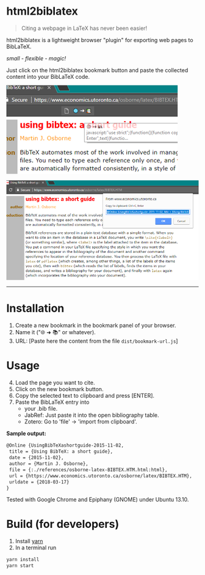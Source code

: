 html2biblatex
=============

> Citing a webpage in LaTeX has never been easier! 


html2biblatex is a lightweight browser "plugin" for exporting web pages to BibLaTeX.

_small - flexible - magic!_

Just click on the html2biblatex bookmark button and paste the collected content into your BibLaTeX code. 

![Screenshot of popup window to copy the biblatex entry](./screenshot-bookmark.png "html2biblatex Screenshot")


![Screenshot of popup window to copy the biblatex entry](./screenshot-copy.png "html2biblatex Screenshot")

--------------------------------------------------------

Installation
==========

 1. Create a new bookmark in the bookmark panel of your browser.
 2. Name it ("🌐 ➜ 📚" or whatever).
 3. URL: [Paste here the content from the file `dist/bookmark-url.js`]
 
Usage
==========

 4. Load the page you want to cite.
 5. Click on the new bookmark button.
 6. Copy the selected text to clipboard and press [ENTER].
 7. Paste the BibLaTeX entry into 
    * your .bib file.
    * JabRef: Just paste it into the open bibliography table.
    * Zotero: Go to 'file' -> 'import from clipboard'.

**Sample output:**
```BibLaTeX
@Online {UsingBibTeXashortguide-2015-11-02,
 title = {Using BibTeX: a short guide},
 date = {2015-11-02},
 author = {Martin J. Osborne},
 file = {:./references/osborne-latex-BIBTEX.HTM.html:html},
 url = {https://www.economics.utoronto.ca/osborne/latex/BIBTEX.HTM},
 urldate = {2018-03-17}
}
```

Tested with Google Chrome and Epiphany (GNOME) under Ubuntu 13.10.

Build (for developers)
======================

1. Install [yarn](https://yarnpkg.com/lang/en/docs/install/)
2. In a terminal run 
  ```
  yarn install
  yarn start
  ```
